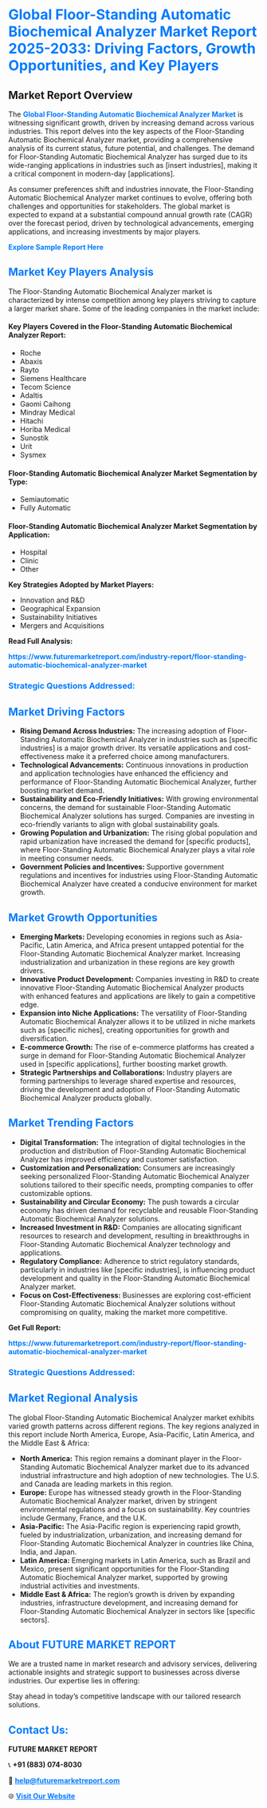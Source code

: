 <h1 style="color: #007BFF;">Global Floor-Standing Automatic Biochemical Analyzer Market Report 2025-2033: Driving Factors, Growth Opportunities, and Key Players</h1>

<section id="overview">
<h2>Market Report Overview</h2>
<p>The <a href="https://www.futuremarketreport.com/industry-report/floor-standing-automatic-biochemical-analyzer-market" style="color: #007BFF; text-decoration: none;"><strong>Global Floor-Standing Automatic Biochemical Analyzer Market</strong></a> is witnessing significant growth, driven by increasing demand across various industries. This report delves into the key aspects of the Floor-Standing Automatic Biochemical Analyzer market, providing a comprehensive analysis of its current status, future potential, and challenges. The demand for Floor-Standing Automatic Biochemical Analyzer has surged due to its wide-ranging applications in industries such as [insert industries], making it a critical component in modern-day [applications].</p>
<p>As consumer preferences shift and industries innovate, the Floor-Standing Automatic Biochemical Analyzer market continues to evolve, offering both challenges and opportunities for stakeholders. The global market is expected to expand at a substantial compound annual growth rate (CAGR) over the forecast period, driven by technological advancements, emerging applications, and increasing investments by major players.</p>
</section>

<section id="overview">
<p><a href="https://www.futuremarketreport.com/request-sample/reportId=77870" style="color: #007BFF; text-decoration: none;"><strong>Explore Sample Report Here</strong></a></p>
</section>

<section id="key-players">
<h2 style="color: #007BFF;">Market Key Players Analysis</h2>
<p>The Floor-Standing Automatic Biochemical Analyzer market is characterized by intense competition among key players striving to capture a larger market share. Some of the leading companies in the market include:</p>
<h4>Key Players Covered in the Floor-Standing Automatic Biochemical Analyzer Report:</h4>
<ul><li>Roche</li><li>Abaxis</li><li>Rayto</li><li>Siemens Healthcare</li><li>Tecom Science</li><li>Adaltis</li><li>Gaomi Caihong</li><li>Mindray Medical</li><li>Hitachi</li><li>Horiba Medical</li><li>Sunostik</li><li>Urit</li><li>Sysmex</li></ul>
<h4>Floor-Standing Automatic Biochemical Analyzer Market Segmentation by Type:</h4>
<ul><li>Semiautomatic</li><li>Fully Automatic</li></ul>

<h4>Floor-Standing Automatic Biochemical Analyzer Market Segmentation by Application:</h4>
<ul><li>Hospital</li><li>Clinic</li><li>Other</li></ul>
<p><strong>Key Strategies Adopted by Market Players:</strong></p>
<ul>
<li>Innovation and R&D</li>
<li>Geographical Expansion</li>
<li>Sustainability Initiatives</li>
<li>Mergers and Acquisitions</li>
</ul>
</section>

<section>
<p><strong>Read Full Analysis: </strong></p><a href="https://www.futuremarketreport.com/industry-report/floor-standing-automatic-biochemical-analyzer-market" style="color: #007BFF; text-decoration: none;"><strong>https://www.futuremarketreport.com/industry-report/floor-standing-automatic-biochemical-analyzer-market</strong></a>
<h3 style="color: #007BFF;">Strategic Questions Addressed:</h3>
</section>

<section id="driving-factors">
<h2 style="color: #007BFF;">Market Driving Factors</h2>
<ul>
<li><strong>Rising Demand Across Industries:</strong> The increasing adoption of Floor-Standing Automatic Biochemical Analyzer in industries such as [specific industries] is a major growth driver. Its versatile applications and cost-effectiveness make it a preferred choice among manufacturers.</li>
<li><strong>Technological Advancements:</strong> Continuous innovations in production and application technologies have enhanced the efficiency and performance of Floor-Standing Automatic Biochemical Analyzer, further boosting market demand.</li>
<li><strong>Sustainability and Eco-Friendly Initiatives:</strong> With growing environmental concerns, the demand for sustainable Floor-Standing Automatic Biochemical Analyzer solutions has surged. Companies are investing in eco-friendly variants to align with global sustainability goals.</li>
<li><strong>Growing Population and Urbanization:</strong> The rising global population and rapid urbanization have increased the demand for [specific products], where Floor-Standing Automatic Biochemical Analyzer plays a vital role in meeting consumer needs.</li>
<li><strong>Government Policies and Incentives:</strong> Supportive government regulations and incentives for industries using Floor-Standing Automatic Biochemical Analyzer have created a conducive environment for market growth.</li>
</ul>
</section>

<section id="growth-opportunities">
<h2 style="color: #007BFF;">Market Growth Opportunities</h2>
<ul>
<li><strong>Emerging Markets:</strong> Developing economies in regions such as Asia-Pacific, Latin America, and Africa present untapped potential for the Floor-Standing Automatic Biochemical Analyzer market. Increasing industrialization and urbanization in these regions are key growth drivers.</li>
<li><strong>Innovative Product Development:</strong> Companies investing in R&D to create innovative Floor-Standing Automatic Biochemical Analyzer products with enhanced features and applications are likely to gain a competitive edge.</li>
<li><strong>Expansion into Niche Applications:</strong> The versatility of Floor-Standing Automatic Biochemical Analyzer allows it to be utilized in niche markets such as [specific niches], creating opportunities for growth and diversification.</li>
<li><strong>E-commerce Growth:</strong> The rise of e-commerce platforms has created a surge in demand for Floor-Standing Automatic Biochemical Analyzer used in [specific applications], further boosting market growth.</li>
<li><strong>Strategic Partnerships and Collaborations:</strong> Industry players are forming partnerships to leverage shared expertise and resources, driving the development and adoption of Floor-Standing Automatic Biochemical Analyzer products globally.</li>
</ul>
</section>

<section id="trending-factors">
<h2 style="color: #007BFF;">Market Trending Factors</h2>
<ul>
<li><strong>Digital Transformation:</strong> The integration of digital technologies in the production and distribution of Floor-Standing Automatic Biochemical Analyzer has improved efficiency and customer satisfaction.</li>
<li><strong>Customization and Personalization:</strong> Consumers are increasingly seeking personalized Floor-Standing Automatic Biochemical Analyzer solutions tailored to their specific needs, prompting companies to offer customizable options.</li>
<li><strong>Sustainability and Circular Economy:</strong> The push towards a circular economy has driven demand for recyclable and reusable Floor-Standing Automatic Biochemical Analyzer solutions.</li>
<li><strong>Increased Investment in R&D:</strong> Companies are allocating significant resources to research and development, resulting in breakthroughs in Floor-Standing Automatic Biochemical Analyzer technology and applications.</li>
<li><strong>Regulatory Compliance:</strong> Adherence to strict regulatory standards, particularly in industries like [specific industries], is influencing product development and quality in the Floor-Standing Automatic Biochemical Analyzer market.</li>
<li><strong>Focus on Cost-Effectiveness:</strong> Businesses are exploring cost-efficient Floor-Standing Automatic Biochemical Analyzer solutions without compromising on quality, making the market more competitive.</li>
</ul>
</section>

<section>
<p><strong>Get Full Report: </strong></p><a href="https://www.futuremarketreport.com/industry-report/floor-standing-automatic-biochemical-analyzer-market" style="color: #007BFF; text-decoration: none;"><strong>https://www.futuremarketreport.com/industry-report/floor-standing-automatic-biochemical-analyzer-market</strong></a>
<h3 style="color: #007BFF;">Strategic Questions Addressed:</h3>
</section>


<section id="regional-analysis">
<h2 style="color: #007BFF;">Market Regional Analysis</h2>
<p>The global Floor-Standing Automatic Biochemical Analyzer market exhibits varied growth patterns across different regions. The key regions analyzed in this report include North America, Europe, Asia-Pacific, Latin America, and the Middle East & Africa:</p>
<ul>
<li><strong>North America:</strong> This region remains a dominant player in the Floor-Standing Automatic Biochemical Analyzer market due to its advanced industrial infrastructure and high adoption of new technologies. The U.S. and Canada are leading markets in this region.</li>
<li><strong>Europe:</strong> Europe has witnessed steady growth in the Floor-Standing Automatic Biochemical Analyzer market, driven by stringent environmental regulations and a focus on sustainability. Key countries include Germany, France, and the U.K.</li>
<li><strong>Asia-Pacific:</strong> The Asia-Pacific region is experiencing rapid growth, fueled by industrialization, urbanization, and increasing demand for Floor-Standing Automatic Biochemical Analyzer in countries like China, India, and Japan.</li>
<li><strong>Latin America:</strong> Emerging markets in Latin America, such as Brazil and Mexico, present significant opportunities for the Floor-Standing Automatic Biochemical Analyzer market, supported by growing industrial activities and investments.</li>
<li><strong>Middle East & Africa:</strong> The region’s growth is driven by expanding industries, infrastructure development, and increasing demand for Floor-Standing Automatic Biochemical Analyzer in sectors like [specific sectors].</li>
</ul>
</section>

<footer>
<h2 style="color: #007BFF;">About FUTURE MARKET REPORT</h2>
<p>We are a trusted name in market research and advisory services, delivering actionable insights and strategic support to businesses across diverse industries. Our expertise lies in offering:</p>

<p>Stay ahead in today’s competitive landscape with our tailored research solutions.</p>

<h2 style="color: #007BFF;">Contact Us:</h2>
<p><strong>FUTURE MARKET REPORT</strong></p>
<p>📞 <strong>+91 (883) 074-8030</strong></p>
<p>📧 <strong><a href="mailto:help@futuremarketreport.com" style="color: #007BFF;">help@futuremarketreport.com</a></strong></p>
<p>🌐 <strong><a href="https://www.futuremarketreport.com/" style="color: #007BFF;">Visit Our Website</a></strong></p>
</footer>
